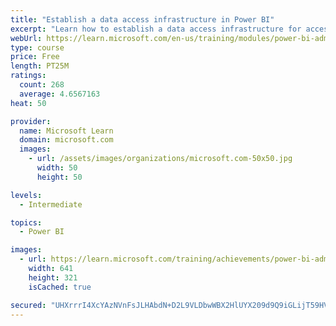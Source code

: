 ```yaml
---
title: "Establish a data access infrastructure in Power BI"
excerpt: "Learn how to establish a data access infrastructure for accessing all your data within Power BI."
webUrl: https://learn.microsoft.com/en-us/training/modules/power-bi-admin-infrastructure/
type: course
price: Free
length: PT25M
ratings:
  count: 268
  average: 4.6567163
heat: 50

provider:
  name: Microsoft Learn
  domain: microsoft.com
  images:
    - url: /assets/images/organizations/microsoft.com-50x50.jpg
      width: 50
      height: 50

levels:
  - Intermediate

topics:
  - Power BI

images:
  - url: https://learn.microsoft.com/training/achievements/power-bi-admin-infrastructure-social.png
    width: 641
    height: 321
    isCached: true

secured: "UHXrrrI4XcYAzNVnFsJLHAbdN+D2L9VLDbwWBX2HlUYX209d9Q9iGLijT59HVeGn3phJIhe2PxEjWc/HxBRA1ocXY+0xGsKq48vJq96XsnZ+O5wgMnSXqcmCFAQpen+B1BiyXKGwdx58cluSdDNkz0NCgp4OjVI134idk+SiZbTtvDItIdOE8jDuGICFglcUPn7xpS/PJ3qN21GzrarXgiHd2Br+uO6c27nUq/kIM7CumuGNFggaek+MYDMPk7k9/dlmMPd7pg6YfgAL1W2J2ohB8kCynWqvi8A+n2nZz5jb78vg+KAwnNwAV8y4Z68wAlrtHljFy/JpHK3FlsXBIKrO3qRRglXvcKqZiC2KZ8X5W3QjX8egrjWSgciUpP3Fv4ngaMsPoRTVhsI92Jp6YMBzzq8/MTaRa0eXnjXQoA4=;gRg9jagYxqh70UzcsAdWkA=="
---
```


